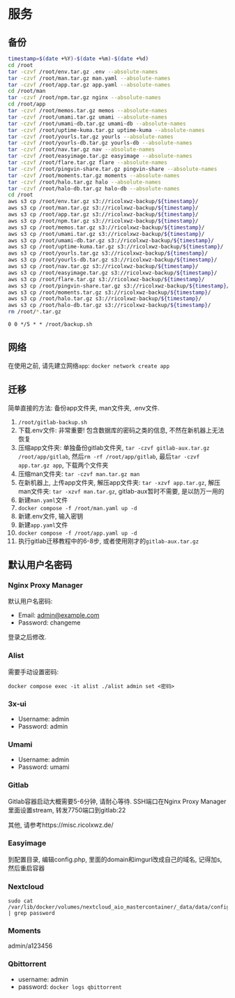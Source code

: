 # 服务

## 备份

```bash
timestamp=$(date +%Y)-$(date +%m)-$(date +%d)
cd /root
tar -czvf /root/env.tar.gz .env --absolute-names
tar -czvf /root/man.tar.gz man.yaml --absolute-names
tar -czvf /root/app.tar.gz app.yaml --absolute-names
cd /root/man
tar -czvf /root/npm.tar.gz nginx --absolute-names
cd /root/app
tar -czvf /root/memos.tar.gz memos --absolute-names
tar -czvf /root/umami.tar.gz umami --absolute-names
tar -czvf /root/umami-db.tar.gz umami-db --absolute-names
tar -czvf /root/uptime-kuma.tar.gz uptime-kuma --absolute-names
tar -czvf /root/yourls.tar.gz yourls --absolute-names
tar -czvf /root/yourls-db.tar.gz yourls-db --absolute-names
tar -czvf /root/nav.tar.gz nav --absolute-names
tar -czvf /root/easyimage.tar.gz easyimage --absolute-names
tar -czvf /root/flare.tar.gz flare --absolute-names
tar -czvf /root/pingvin-share.tar.gz pingvin-share --absolute-names
tar -czvf /root/moments.tar.gz moments --absolute-names
tar -czvf /root/halo.tar.gz halo --absolute-names
tar -czvf /root/halo-db.tar.gz halo-db --absolute-names
cd /root
aws s3 cp /root/env.tar.gz s3://ricolxwz-backup/${timestamp}/
aws s3 cp /root/man.tar.gz s3://ricolxwz-backup/${timestamp}/
aws s3 cp /root/app.tar.gz s3://ricolxwz-backup/${timestamp}/
aws s3 cp /root/npm.tar.gz s3://ricolxwz-backup/${timestamp}/
aws s3 cp /root/memos.tar.gz s3://ricolxwz-backup/${timestamp}/
aws s3 cp /root/umami.tar.gz s3://ricolxwz-backup/${timestamp}/
aws s3 cp /root/umami-db.tar.gz s3://ricolxwz-backup/${timestamp}/
aws s3 cp /root/uptime-kuma.tar.gz s3://ricolxwz-backup/${timestamp}/
aws s3 cp /root/yourls.tar.gz s3://ricolxwz-backup/${timestamp}/
aws s3 cp /root/yourls-db.tar.gz s3://ricolxwz-backup/${timestamp}/
aws s3 cp /root/nav.tar.gz s3://ricolxwz-backup/${timestamp}/
aws s3 cp /root/easyimage.tar.gz s3://ricolxwz-backup/${timestamp}/
aws s3 cp /root/flare.tar.gz s3://ricolxwz-backup/${timestamp}/
aws s3 cp /root/pingvin-share.tar.gz s3://ricolxwz-backup/${timestamp}/
aws s3 cp /root/moments.tar.gz s3://ricolxwz-backup/${timestamp}/
aws s3 cp /root/halo.tar.gz s3://ricolxwz-backup/${timestamp}/
aws s3 cp /root/halo-db.tar.gz s3://ricolxwz-backup/${timestamp}/
rm /root/*.tar.gz
```

```
0 0 */5 * * /root/backup.sh
```

## 网络

在使用之前, 请先建立网络`app`: `docker network create app`

## 迁移

简单直接的方法: 备份app文件夹, man文件夹, .env文件. 

1. `/root/gitlab-backup.sh`
2. 下载.env文件: 非常重要! 包含数据库的密码之类的信息, 不然在新机器上无法恢复
3. 压缩app文件夹: 单独备份gitlab文件夹, `tar -czvf gitlab-aux.tar.gz /root/app/gitlab`, 然后`rm -rf /root/app/gitlab`, 最后`tar -czvf app.tar.gz app`, 下载两个文件夹
4. 压缩man文件夹: `tar -czvf man.tar.gz man`
6. 在新机器上, 上传app文件夹, 解压app文件夹: `tar -xzvf app.tar.gz`, 解压man文件夹: `tar -xzvf man.tar.gz`, gitlab-aux暂时不需要, 是以防万一用的
7. 新建`man.yaml`文件
8. `docker compose -f /root/man.yaml up -d`
9. 新建.env文件, 输入密钥
10. 新建`app.yaml`文件
11. `docker compose -f /root/app.yaml up -d`
12. 执行gitlab迁移教程中的6-8步, 或者使用刚才的`gitlab-aux.tar.gz`

## 默认用户名密码

### Nginx Proxy Manager

默认用户名密码:

- Email:    admin@example.com
- Password: changeme

登录之后修改.

### Alist

需要手动设置密码:

```
docker compose exec -it alist ./alist admin set <密码>
```

### 3x-ui

- Username:    admin
- Password: admin

### Umami

- Username: admin
- Password: umami

### Gitlab

Gitlab容器启动大概需要5-6分钟, 请耐心等待. SSH端口在Nginx Proxy Manager里面设置stream, 转发7750端口到gitlab:22

其他, 请参考https://misc.ricolxwz.de/

### Easyimage

到配置目录, 编辑config.php, 里面的domain和imgurl改成自己的域名, 记得加s, 然后重启容器

### Nextcloud

```
sudo cat /var/lib/docker/volumes/nextcloud_aio_mastercontainer/_data/data/configuration.json | grep password
```

### Moments

admin/a123456

### Qbittorrent

- username: admin
- password: `docker logs qbittorrent`
